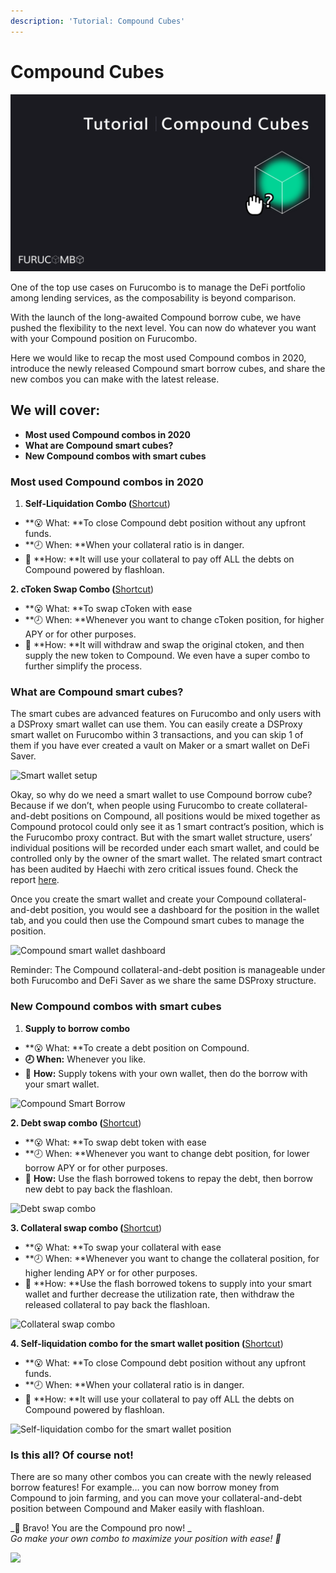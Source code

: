 ```yaml
---
description: 'Tutorial: Compound Cubes'
---
```


# Compound Cubes

![](../../.gitbook/assets/tutorial-compound-cubs.png)

One of the top use cases on Furucombo is to manage the DeFi portfolio among lending services, as the composability is beyond comparison.

With the launch of the long-awaited Compound borrow cube, we have pushed the flexibility to the next level. You can now do whatever you want with your Compound position on Furucombo.

Here we would like to recap the most used Compound combos in 2020, introduce the newly released Compound smart borrow cubes, and share the new combos you can make with the latest release.

## We will cover:

* **Most used Compound combos in 2020**
* **What are Compound smart cubes?**
* **New Compound combos with smart cubes**

### Most used Compound combos in 2020

1. **Self-Liquidation Combo (**[Shortcut](https://furucombo.app/combo/c0ga39145c7c72kf03qg?refreshPrice=1))

* **😮  What: **To close Compound debt position without any upfront funds.
* **🕗  When: **When your collateral ratio is in danger.
* 🤔  **How: **It will use your collateral to pay off ALL the debts on Compound powered by flashloan.

**2. cToken Swap Combo (**[Shortcut](https://furucombo.app/explore/combo\_compound\_00001))

* **😮  What: **To swap cToken with ease
* **🕗  When: **Whenever you want to change cToken position, for higher APY or for other purposes.
* 🤔  **How: **It will withdraw and swap the original ctoken, and then supply the new token to Compound. We even have a super combo to further simplify the process.

### What are Compound smart cubes?

The smart cubes are advanced features on Furucombo and only users with a DSProxy smart wallet can use them. You can easily create a DSProxy smart wallet on Furucombo within 3 transactions, and you can skip 1 of them if you have ever created a vault on Maker or a smart wallet on DeFi Saver.

![Smart wallet setup](https://miro.medium.com/max/2844/0\*swwmMmF5NBoK2WRL)

Okay, so why do we need a smart wallet to use Compound borrow cube? Because if we don’t, when people using Furucombo to create collateral-and-debt positions on Compound, all positions would be mixed together as Compound protocol could only see it as 1 smart contract’s position, which is the Furucombo proxy contract. But with the smart wallet structure, users’ individual positions will be recorded under each smart wallet, and could be controlled only by the owner of the smart wallet. The related smart contract has been audited by Haechi with zero critical issues found. Check the report [here](https://docs.furucombo.app/resources/audit).

Once you create the smart wallet and create your Compound collateral-and-debt position, you would see a dashboard for the position in the wallet tab, and you could then use the Compound smart cubes to manage the position.

![Compound smart wallet dashboard](https://miro.medium.com/max/2842/0\*8zhkjxH6zYXzq70v)

Reminder: The Compound collateral-and-debt position is manageable under both Furucombo and DeFi Saver as we share the same DSProxy structure.

### New Compound combos with smart cubes

1. **Supply to borrow combo**

* **😮  What: **To create a debt position on Compound.
* **🕗  When:** Whenever you like.
* 🤔  **How:** Supply tokens with your own wallet, then do the borrow with your smart wallet.

![Compound Smart Borrow](https://miro.medium.com/max/2850/0\*NgWisCTmiMuevnR6)

**2. Debt swap combo (**[Shortcut](https://furucombo.app/combo/c0gf2nhmvubc72hld9rg?refreshPrice=1))

* **😮  What: **To swap debt token with ease
* **🕗  When: **Whenever you want to change debt position, for lower borrow APY or for other purposes.
* 🤔  **How:** Use the flash borrowed tokens to repay the debt, then borrow new debt to pay back the flashloan.

![Debt swap combo](https://miro.medium.com/max/2786/0\*Za11VHA1MNvv0LGM)

**3. Collateral swap combo (**[Shortcut](https://furucombo.app/combo/c0gf3l3gbu8c71g6sn80?refreshPrice=1))

* **😮  What: **To swap your collateral with ease
* **🕗  When: **Whenever you want to change the collateral position, for higher lending APY or for other purposes.
* 🤔  **How: **Use the flash borrowed tokens to supply into your smart wallet and further decrease the utilization rate, then withdraw the released collateral to pay back the flashloan.

![Collateral swap combo](https://miro.medium.com/max/2852/0\*Jq7laHASIwfWidom)

**4. Self-liquidation combo for the smart wallet position (**[Shortcut](https://furucombo.app/combo/c0gf493gbu8c71g6sn9g?refreshPrice=1))

* **😮  What: **To close Compound debt position without any upfront funds.
* **🕗  When: **When your collateral ratio is in danger.
* 🤔  **How: **It will use your collateral to pay off ALL the debts on Compound powered by flashloan.

![Self-liquidation combo for the smart wallet position](https://miro.medium.com/max/2784/0\*7ebQl6ZrVzEAJPiP)

### **Is this all? Of course not!** <a href="dad7" id="dad7"></a>

There are so many other combos you can create with the newly released borrow features! For example… you can now borrow money from Compound to join farming, and you can move your collateral-and-debt position between Compound and Maker easily with flashloan.

_🎉 Bravo! You are the Compound pro now! _\
_Go make your own combo to maximize your position with ease! 🎉_

![](<../../.gitbook/assets/1\_rqjs5y9tpgufzxczib5qbg (5).gif>)
